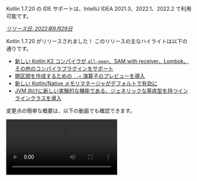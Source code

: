 [//]: # (title: Kotlin 1.7.20 の新機能)

<tldr>
   <p>Kotlin 1.7.20 の IDE サポートは、IntelliJ IDEA 2021.3、2022.1、2022.2 で利用可能です。</p>
</tldr>

_[リリース日: 2022年9月29日](releases.md#release-details)_

Kotlin 1.7.20 がリリースされました！ このリリースの主なハイライトは以下の通りです。

* [新しい Kotlin K2 コンパイラが `all-open`、SAM with receiver、Lombok、その他のコンパイラプラグインをサポート](#support-for-kotlin-k2-compiler-plugins)
* [開区間を作成するための `..<` 演算子のプレビューを導入](#preview-of-the-operator-for-creating-open-ended-ranges)
* [新しい Kotlin/Native メモリマネージャがデフォルトで有効に](#the-new-kotlin-native-memory-manager-enabled-by-default)
* [JVM 向けに新しい実験的な機能である、ジェネリックな基底型を持つインラインクラスを導入](#generic-inline-classes)

変更点の簡単な概要は、以下の動画でも確認できます。

<video src="https://www.youtube.com/v/OG9npowJgE8" title="What's new in Kotlin 1.7.20"/>

## Kotlin K2 コンパイラプラグインのサポート

Kotlin チームは K2 コンパイラの安定化を継続しています。
K2 はまだ**Alpha**版ですが（[Kotlin 1.7.0 リリース](whatsnew17.md#new-kotlin-k2-compiler-for-the-jvm-in-alpha)で発表された通り）、
いくつかのコンパイラプラグインをサポートするようになりました。新しいコンパイラに関する Kotlin チームからの更新は、[この YouTrack イシュー](https://youtrack.jetbrains.com/issue/KT-52604)で確認できます。

この 1.7.20 リリースから、Kotlin K2 コンパイラは以下のプラグインをサポートします。

* [`all-open`](all-open-plugin.md)
* [`no-arg`](no-arg-plugin.md)
* [SAM with receiver](sam-with-receiver-plugin.md)
* [Lombok](lombok.md)
* AtomicFU
* `jvm-abi-gen`

> 新しい K2 コンパイラの Alpha 版は JVM プロジェクトでのみ動作します。
> Kotlin/JS、Kotlin/Native、または他のマルチプラットフォームプロジェクトはサポートしていません。
>
{style="warning"}

新しいコンパイラとその利点について、以下の動画で詳細をご覧ください。
* [The Road to the New Kotlin Compiler](https://www.youtube.com/watch?v=iTdJJq_LyoY)
* [K2 Compiler: a Top-Down View](https://www.youtube.com/watch?v=db19VFLZqJM)

### Kotlin K2 コンパイラを有効にする方法

Kotlin K2 コンパイラを有効にしてテストするには、以下のコンパイラオプションを使用します。

```bash
-Xuse-k2
```

`build.gradle(.kts)` ファイルで指定できます。

<tabs group="build-script">
<tab title="Kotlin" group-key="kotlin">

```kotlin
tasks.withType<KotlinCompile> {
    kotlinOptions.useK2 = true
}
```

</tab>
<tab title="Groovy" group-key="groovy">

```groovy
compileKotlin {
    kotlinOptions.useK2 = true
}
```
</tab>
</tabs>

ご自身の JVM プロジェクトでのパフォーマンス向上を試して、古いコンパイラの結果と比較してみてください。

### 新しい K2 コンパイラに関するフィードバック

どのような形でも皆様からのフィードバックを大変歓迎いたします。
* Kotlin Slack の K2 開発者に直接フィードバックを提供してください: [招待状を入手](https://surveys.jetbrains.com/s3/kotlin-slack-sign-up?_gl=1*ju6cbn*_ga*MTA3MTk5NDkzMC4xNjQ2MDY3MDU4*_ga_9J976DJZ68*MTY1ODMzNzA3OS4xMDAuMS4xNjU4MzQwODEwLjYw)し、[#k2-early-adopters](https://kotlinlang.slack.com/archives/C03PK0PE257)チャンネルに参加してください。
* 新しい K2 コンパイラで遭遇した問題は、[弊社のイシュートラッカー](https://kotl.in/issue)に報告してください。
* K2 の使用に関する匿名データを JetBrains が収集できるように、[**使用状況統計の送信**オプション](https://www.jetbrains.com/help/idea/settings-usage-statistics.html)を有効にしてください。

## 言語

Kotlin 1.7.20 では、新しい言語機能のプレビュー版が導入され、ビルダ型推論に制限が加えられました。

* [開区間を作成するための `..<` 演算子のプレビュー](#preview-of-the-operator-for-creating-open-ended-ranges)
* [新しい `data object` 宣言](#improved-string-representations-for-singletons-and-sealed-class-hierarchies-with-data-objects)
* [ビルダ型推論の制限](#new-builder-type-inference-restrictions)

### 開区間を作成するための `..<` 演算子のプレビュー

> この新しい演算子は[Experimental](components-stability.md#stability-levels-explained)であり、IDE でのサポートは限定的です。
>
{style="warning"}

このリリースでは、新しい `..<` 演算子が導入されました。Kotlin には値の範囲を表す `..` 演算子があります。新しい `..<`
演算子は `until` 関数のように動作し、開区間を定義するのに役立ちます。

<video src="https://www.youtube.com/watch?v=v0AHdAIBnbs" title="New operator for open-ended ranges"/>

弊社の調査によると、この新しい演算子は開区間を表現するのに優れており、上限が含まれないことを明確に示しています。

以下に、`when` 式で `..<` 演算子を使用する例を示します。

```kotlin
when (value) {
    in 0.0..<0.25 -> // 第1クォーター
    in 0.25..<0.5 -> // 第2クォーター
    in 0.5..<0.75 -> // 第3クォーター
    in 0.75..1.0 ->  // 最終クォーター  <- ここが閉区間であることに注意
}
```
{validate="false"}

#### 標準ライブラリ API の変更点

以下の新しい型と操作が、共通 Kotlin 標準ライブラリの `kotlin.ranges` パッケージに導入されます。

##### 新しい OpenEndRange&lt;T&gt; インターフェース

開区間を表す新しいインターフェースは、既存の `ClosedRange<T>` インターフェースと非常によく似ています。

```kotlin
interface OpenEndRange<T : Comparable<T>> {
    // 下限
    val start: T
    // 上限（範囲には含まれません）
    val endExclusive: T
    operator fun contains(value: T): Boolean = value >= start && value < endExclusive
    fun isEmpty(): Boolean = start >= endExclusive
}
```
{validate="false"}

##### 既存のイテラブルな範囲における OpenEndRange の実装

開発者が除外された上限を持つ範囲を取得する必要がある場合、現在では `until` 関数を使用して、同じ値を持つ閉じたイテラブルな範囲を効果的に生成しています。これらの範囲を `OpenEndRange<T>` を受け入れる新しい API で利用可能にするために、既存のイテラブルな範囲である `IntRange`、`LongRange`、`CharRange`、`UIntRange`、`ULongRange` にそのインターフェースを実装したいと考えています。これにより、これらは `ClosedRange<T>` と `OpenEndRange<T>` の両インターフェースを同時に実装することになります。

```kotlin
class IntRange : IntProgression(...), ClosedRange<Int>, OpenEndRange<Int> {
    override val start: Int
    override val endInclusive: Int
    override val endExclusive: Int
}
```
{validate="false"}

##### 標準型に対する rangeUntil 演算子

`rangeUntil` 演算子は、現在 `rangeTo` 演算子によって定義されているのと同じ型と組み合わせで提供されます。これらはプロトタイプ目的で拡張関数として提供されていますが、整合性を保つため、開区間 API を安定化する前に後でメンバーとして実装する予定です。

#### `..<` 演算子を有効にする方法

`..<` 演算子を使用するか、ご自身の型にその演算子規約を実装するには、`-language-version 1.8` コンパイラオプションを有効にしてください。

標準型の開区間をサポートするために導入された新しい API 要素は、実験的な stdlib API と同様にオプトインが必要です: `@OptIn(ExperimentalStdlibApi::class)`。または、`-opt-in=kotlin.ExperimentalStdlibApi` コンパイラオプションを使用することもできます。

[この KEEP ドキュメントで新しい演算子についてさらに詳しく読む](https://github.com/kotlin/KEEP/blob/open-ended-ranges/proposals/open-ended-ranges.md)。

### データオブジェクトによるシングルトンとシールドクラス階層の文字列表現の改善

> データオブジェクトは[Experimental](components-stability.md#stability-levels-explained)であり、現時点では IDE でのサポートが限定的です。
>
{style="warning"}

このリリースでは、新しい種類の `object` 宣言である `data object` が導入されました。[データオブジェクト](https://youtrack.jetbrains.com/issue/KT-4107)は、概念的には通常の `object` 宣言と同一に動作しますが、そのまま使用できるクリーンな `toString` 表現が付属しています。

<video src="https://www.youtube.com/v/ovAqcwFhEGc" title="Data objects in Kotlin 1.7.20"/>

```kotlin
package org.example
object MyObject
data object MyDataObject

fun main() {
    println(MyObject) // org.example.MyObject@1f32e575
    println(MyDataObject) // MyDataObject
}
```

これにより、`data object` 宣言は sealed class 階層に最適です。sealed class 階層では、`data class` 宣言と組み合わせて使用できます。このスニペットでは、`EndOfFile` を通常の `object` ではなく `data object` として宣言することで、手動でオーバーライドすることなく美しい `toString` を取得でき、付随する `data class` の定義との対称性が保たれます。

```kotlin
sealed class ReadResult {
    data class Number(val value: Int) : ReadResult()
    data class Text(val value: String) : ReadResult()
    data object EndOfFile : ReadResult()
}

fun main() {
    println(ReadResult.Number(1)) // Number(value=1)
    println(ReadResult.Text("Foo")) // Text(value=Foo)
    println(ReadResult.EndOfFile) // EndOfFile
}
```

#### データオブジェクトを有効にする方法

コードでデータオブジェクト宣言を使用するには、`-language-version 1.9` コンパイラオプションを有効にしてください。Gradle プロジェクトでは、`build.gradle(.kts)` に以下を追加することで実現できます。

<tabs group="build-script">
<tab title="Kotlin" group-key="kotlin">

```kotlin
tasks.withType<org.jetbrains.kotlin.gradle.tasks.KotlinCompile>().configureEach {
    // ...
    kotlinOptions.languageVersion = "1.9"
}
```

</tab>
<tab title="Groovy" group-key="groovy">

```groovy
compileKotlin {
    // ...
    kotlinOptions.languageVersion = '1.9'
}
```
</tab>
</tabs>

データオブジェクトの詳細について、またその実装に関するフィードバックは、[関連する KEEP ドキュメント](https://github.com/Kotlin/KEEP/pull/316)で共有してください。

### 新しいビルダ型推論の制限

Kotlin 1.7.20 では、[ビルダ型推論の使用](using-builders-with-builder-inference.md)にいくつかの主要な制限が加えられており、コードに影響を与える可能性があります。これらの制限は、ビルダラムダ関数を含むコードに適用され、ラムダ自体を分析せずにパラメータを導出することが不可能な場合です。パラメータは引数として使用されます。現在、コンパイラはそのようなコードに対して常にエラーを表示し、型を明示的に指定するよう求めます。

これは破壊的な変更ですが、弊社の調査によると、これらのケースは非常に稀であり、制限がコードに影響を与えることはないはずです。もし影響がある場合は、以下のケースを検討してください。

* メンバーを隠蔽する拡張機能を持つビルダ推論。

  コードにビルダ推論中に使用される同名の拡張関数が含まれている場合、コンパイラはエラーを表示します。

    ```kotlin
    class Data {
        fun doSmth() {} // 1
    }
    
    fun <T> T.doSmth() {} // 2
    
    fun test() {
        buildList {
            this.add(Data())
            this.get(0).doSmth() // 2 に解決され、エラーにつながります
        }
    }
    ```
    {validate="false"} 
  
  コードを修正するには、型を明示的に指定する必要があります。

    ```kotlin
    class Data {
        fun doSmth() {} // 1
    }
    
    fun <T> T.doSmth() {} // 2
    
    fun test() {
        buildList<Data> { // 型引数！
            this.add(Data())
            this.get(0).doSmth() // 1 に解決されます
        }
    }
    ```

* 複数のラムダを持つビルダ推論で、型引数が明示的に指定されていない場合。

  ビルダ推論に2つ以上のラムダブロックがある場合、それらは型に影響を与えます。エラーを防ぐために、コンパイラは型の指定を要求します。

    ```kotlin
    fun <T: Any> buildList(
        first: MutableList<T>.() -> Unit, 
        second: MutableList<T>.() -> Unit
    ): List<T> {
        val list = mutableListOf<T>()
        list.first()
        list.second()
        return list 
    }
    
    fun main() {
        buildList(
            first = { // this: MutableList<String>
                add("")
            },
            second = { // this: MutableList<Int> 
                val i: Int = get(0)
                println(i)
            }
        )
    }
    ```
    {validate="false"}

  エラーを修正するには、型を明示的に指定し、型の不一致を修正する必要があります。

    ```kotlin
    fun main() {
        buildList<Int>(
            first = { // this: MutableList<Int>
                add(0)
            },
            second = { // this: MutableList<Int>
                val i: Int = get(0)
                println(i)
            }
        )
    }
    ```

上記で言及されていないケースが見つかった場合は、[弊社チームにイシューを提出](https://kotl.in/issue)してください。

このビルダ推論の更新に関する詳細については、[この YouTrack イシュー](https://youtrack.jetbrains.com/issue/KT-53797)を参照してください。

## Kotlin/JVM

Kotlin 1.7.20 では、ジェネリックなインラインクラスが導入され、委譲プロパティに対するバイトコード最適化がさらに追加され、kapt スタブ生成タスクで IR をサポートすることで、最新の Kotlin 機能をすべて kapt で使用できるようになりました。

* [ジェネリックなインラインクラス](#generic-inline-classes)
* [委譲プロパティのさらなる最適化ケース](#more-optimized-cases-of-delegated-properties)
* [kapt スタブ生成タスクでの JVM IR バックエンドのサポート](#support-for-the-jvm-ir-backend-in-kapt-stub-generating-task)

### ジェネリックなインラインクラス

> ジェネリックなインラインクラスは[Experimental](components-stability.md#stability-levels-explained)機能です。
> いつでも廃止または変更される可能性があります。オプトインが必要です（詳細は下記参照）。評価目的でのみ使用してください。
> [YouTrack](https://youtrack.jetbrains.com/issue/KT-52994)でのフィードバックを高く評価いたします。
>
{style="warning"}

Kotlin 1.7.20 では、JVM インラインクラスの基底型を型パラメータにできるようになりました。コンパイラはそれを `Any?`、または一般的には型パラメータの上限にマッピングします。

<video src="https://www.youtube.com/v/0JRPA0tt9og" title="Generic inline classes in Kotlin 1.7.20"/>

以下の例を検討してください。

```kotlin
@JvmInline
value class UserId<T>(val value: T)

fun compute(s: UserId<String>) {} // コンパイラは fun compute-<hashcode>(s: Any?) を生成します
```

この関数は、インラインクラスをパラメータとして受け取ります。パラメータは型引数ではなく、上限にマッピングされます。

この機能を有効にするには、`-language-version 1.8` コンパイラオプションを使用します。

[YouTrack](https://youtrack.jetbrains.com/issue/KT-52994)でのこの機能に関するフィードバックを高く評価いたします。

### 委譲プロパティのさらなる最適化ケース

Kotlin 1.6.0 では、`$delegate` フィールドを省略し、[参照されるプロパティへの即時アクセスを生成する](whatsnew16.md#optimize-delegated-properties-which-call-get-set-on-the-given-kproperty-instance)ことで、プロパティへの委譲のケースを最適化しました。1.7.20 では、この最適化をより多くのケースに実装しました。
デリゲートが以下の場合、`$delegate` フィールドは省略されます。

* 名前付きオブジェクトの場合：

  ```kotlin
  object NamedObject {
      operator fun getValue(thisRef: Any?, property: KProperty<*>): String = ...
  }
  
  val s: String by NamedObject
  ```
  {validate="false"}

* 同じモジュール内に[バッキングフィールド](properties.md#backing-fields)とデフォルトゲッターを持つ final `val` プロパティの場合：

  ```kotlin
  val impl: ReadOnlyProperty<Any?, String> = ...
  
  class A {
      val s: String by impl
  }
  ```
  {validate="false"}

* 定数式、enum エントリ、`this`、または `null` の場合。以下は `this` の例です。

  ```kotlin
  class A {
      operator fun getValue(thisRef: Any?, property: KProperty<*>) ...
   
      val s by this
  }
  ```
  {validate="false"}

[委譲プロパティ](delegated-properties.md)について詳しくはこちら。

[YouTrack](https://youtrack.jetbrains.com/issue/KT-23397)でのこの機能に関するフィードバックを高く評価いたします。

### kapt スタブ生成タスクでの JVM IR バックエンドのサポート

> kapt スタブ生成タスクにおける JVM IR バックエンドのサポートは[Experimental](components-stability.md)機能です。
> いつでも変更される可能性があります。オプトインが必要です（詳細は下記参照）。評価目的でのみ使用してください。
>
{style="warning"}

1.7.20 より前は、kapt スタブ生成タスクは古いバックエンドを使用しており、[repeatable annotations](annotations.md#repeatable-annotations)は[kapt](kapt.md)では動作しませんでした。Kotlin 1.7.20 では、kapt スタブ生成タスクで[JVM IR バックエンド](whatsnew15.md#stable-jvm-ir-backend)のサポートを追加しました。これにより、repeatable annotations を含む最新の Kotlin 機能をすべて kapt で使用できるようになります。

kapt で IR バックエンドを使用するには、以下のオプションを `gradle.properties` ファイルに追加します。

```none
kapt.use.jvm.ir=true
```

[YouTrack](https://youtrack.jetbrains.com/issue/KT-49682)でのこの機能に関するフィードバックを高く評価いたします。

## Kotlin/Native

Kotlin 1.7.20 では、新しい Kotlin/Native メモリマネージャがデフォルトで有効になり、`Info.plist` ファイルをカスタマイズするオプションが追加されました。

* [新しいデフォルトメモリマネージャ](#the-new-kotlin-native-memory-manager-enabled-by-default)
* [`Info.plist` ファイルのカスタマイズ](#customizing-the-info-plist-file)

### 新しい Kotlin/Native メモリマネージャがデフォルトで有効に

このリリースでは、新しいメモリマネージャにさらなる安定性とパフォーマンスの改善がもたらされ、新しいメモリマネージャを[Beta](components-stability.md)版に昇格させることが可能になりました。

以前のメモリマネージャは、`kotlinx.coroutines` ライブラリの実装における問題を含め、並行および非同期コードの記述を複雑にしていました。このため、並行処理の制限が iOS と Android プラットフォーム間で Kotlin コードを共有する際に問題を引き起こし、Kotlin Multiplatform Mobile の採用が妨げられていました。新しいメモリマネージャは、ついに[Kotlin Multiplatform Mobile を Beta 版に昇格させる](https://blog.jetbrains.com/kotlin/2022/05/kotlin-multiplatform-mobile-beta-roadmap-update/)道を開きました。

新しいメモリマネージャはコンパイラキャッシュもサポートしており、コンパイル時間を以前のリリースと同等にしています。新しいメモリマネージャの利点の詳細については、プレビュー版に関する[元のブログ記事](https://blog.jetbrains.com/kotlin/2021/08/try-the-new-kotlin-native-memory-manager-development-preview/)を参照してください。より技術的な詳細は[ドキュメント](native-memory-manager.md)で確認できます。

#### 設定とセットアップ

Kotlin 1.7.20 から、新しいメモリマネージャがデフォルトになります。追加の設定はほとんど必要ありません。

すでに手動で有効にしている場合は、`gradle.properties` から `kotlin.native.binary.memoryModel=experimental` オプションを、または `build.gradle(.kts)` ファイルから `binaryOptions["memoryModel"] = "experimental"` を削除できます。

必要に応じて、`gradle.properties` で `kotlin.native.binary.memoryModel=strict` オプションを使用して、レガシーメモリマネージャに戻すことができます。ただし、レガシーメモリマネージャではコンパイラキャッシュのサポートが利用できなくなったため、コンパイル時間が悪化する可能性があります。

#### フリージング

新しいメモリマネージャでは、フリージングは非推奨です。レガシーマネージャ（フリージングがまだ必要な場合）でコードを動作させる必要がある場合を除き、使用しないでください。これは、レガシーメモリマネージャのサポートを維持する必要があるライブラリ作成者や、新しいメモリマネージャで問題が発生した場合にフォールバックを用意したい開発者にとって役立つかもしれません。

そのような場合、新しいメモリマネージャとレガシーメモリマネージャの両方で一時的にコードをサポートできます。非推奨の警告を無視するには、以下のいずれかを実行します。

* 非推奨 API の使用箇所に `@OptIn(FreezingIsDeprecated::class)` をアノテーション付けします。
* Gradle のすべての Kotlin ソースセットに `languageSettings.optIn("kotlin.native.FreezingIsDeprecated")` を適用します。
* コンパイラフラグ `-opt-in=kotlin.native.FreezingIsDeprecated` を渡します。

#### Kotlin の `suspend` 関数を Swift/Objective-C から呼び出す

新しいメモリマネージャは、Kotlin の `suspend` 関数を Swift および Objective-C からメインスレッド以外のスレッドで呼び出すことを依然として制限していますが、新しい Gradle オプションでこの制限を解除できます。

この制限は、コードが継続を元のスレッドで再開するようにディスパッチするケースがあったため、元々レガシーメモリマネージャで導入されました。このスレッドにサポートされているイベントループがなかった場合、タスクは実行されず、コルーチンは再開されませんでした。

特定の場合、この制限は不要になりましたが、必要なすべての条件のチェックを簡単に実装することはできません。このため、無効にするオプションを導入しつつ、新しいメモリマネージャに残すことを決定しました。そのためには、以下のオプションを `gradle.properties` に追加します。

```none
kotlin.native.binary.objcExportSuspendFunctionLaunchThreadRestriction=none
```

> `kotlinx.coroutines` の `native-mt` バージョン、または同じ「元のスレッドへのディスパッチ」アプローチを持つ他のライブラリを使用している場合は、このオプションを追加しないでください。
>
{style="warning"}

Kotlin チームは、このオプションを実装してくれた [Ahmed El-Helw](https://github.com/ahmedre) 氏に深く感謝いたします。

#### フィードバックを残す

これは弊社のエコシステムにとって重要な変更です。さらに改善するために、皆様からのフィードバックを高く評価いたします。

ご自身のプロジェクトで新しいメモリマネージャを試して、[弊社のイシュートラッカー YouTrack でフィードバックを共有](https://youtrack.jetbrains.com/issue/KT-48525)してください。

### Info.plist ファイルのカスタマイズ

フレームワークを生成する際、Kotlin/Native コンパイラは情報プロパティリストファイル `Info.plist` を生成します。以前は、その内容をカスタマイズするのが面倒でした。Kotlin 1.7.20 では、以下のプロパティを直接設定できます。

| Property                     | Binary option              |
|------------------------------|----------------------------|
| `CFBundleIdentifier`         | `bundleId`                 |
| `CFBundleShortVersionString` | `bundleShortVersionString` |
| `CFBundleVersion`            | `bundleVersion`            |

そのためには、対応するバイナリオプションを使用します。必要なフレームワークに対して、`-Xbinary=$option=$value` コンパイラフラグを渡すか、`binaryOption(option, value)` Gradle DSL を設定します。

Kotlin チームは、この機能を実装してくれた Mads Ager 氏に深く感謝いたします。

## Kotlin/JS

Kotlin/JS は、開発者エクスペリエンスを向上させ、パフォーマンスを向上させるいくつかの機能強化を受けました。

* 依存関係のロード効率が改善されたおかげで、増分ビルドとクリーンビルドの両方で Klib 生成が高速化されました。
* [開発バイナリの増分コンパイル](js-ir-compiler.md#incremental-compilation-for-development-binaries)が再設計され、クリーンビルドシナリオでの大幅な改善、より高速な増分ビルド、および安定性の修正がもたらされました。
* ネストされたオブジェクト、sealed クラス、およびコンストラクタのオプションパラメータに対する `.d.ts` 生成を改善しました。

## Gradle

Kotlin Gradle プラグインの更新は、新しい Gradle 機能および最新の Gradle バージョンとの互換性に重点を置いています。

Kotlin 1.7.20 には、Gradle 7.1 をサポートするための変更が含まれています。非推奨のメソッドとプロパティが削除または置き換えられ、Kotlin Gradle プラグインによって生成される非推奨の警告の数を減らし、Gradle 8.0 の将来のサポートを妨げないようにしました。

ただし、注意が必要な破壊的変更がいくつかあります。

### ターゲット構成

* `org.jetbrains.kotlin.gradle.dsl.SingleTargetExtension` は現在、ジェネリックパラメータ `SingleTargetExtension<T : KotlinTarget>` を持ちます。
* `kotlin.targets.fromPreset()` 規約は非推奨になりました。代わりに、引き続き `kotlin.targets { fromPreset() }` を使用できますが、[ターゲットを明示的に設定する](https://www.jetbrains.com/help/kotlin-multiplatform-dev/multiplatform-discover-project.html#targets)ことをお勧めします。
* Gradle によって自動生成されるターゲットアクセサは、`kotlin.targets { }` ブロック内では利用できなくなりました。代わりに `findByName("targetName")` メソッドを使用してください。

  なお、`kotlin.targets` の場合、例えば `kotlin.targets.linuxX64` のようなアクセサは引き続き利用可能です。

### ソースディレクトリ構成

Kotlin Gradle プラグインは、Kotlin `SourceDirectorySet` を Java の `SourceSet` グループに `kotlin` 拡張として追加するようになりました。これにより、[Java、Groovy、Scala](https://docs.gradle.org/7.1/release-notes.html#easier-source-set-configuration-in-kotlin-dsl)で設定されるのと同様に、`build.gradle.kts` ファイルでソースディレクトリを設定することが可能になります。

```kotlin
sourceSets {
    main {
        java.setSrcDirs(listOf("src/java"))
        kotlin.setSrcDirs(listOf("src/kotlin"))
    }
}
```

非推奨の Gradle 規約を使用したり、Kotlin のソースディレクトリを指定したりする必要がなくなりました。

`kotlin` 拡張を使用して `KotlinSourceSet` にアクセスすることもできます。

```kotlin
kotlin {
    sourceSets {
        main {
        // ...
        }
    }
}
```

### JVM ツールチェイン設定のための新しいメソッド

このリリースでは、[JVM ツールチェイン機能](gradle-configure-project.md#gradle-java-toolchains-support)を有効にするための新しい `jvmToolchain()` メソッドが提供されます。`implementation` や `vendor` などの追加の[設定フィールド](https://docs.gradle.org/current/javadoc/org/gradle/jvm/toolchain/JavaToolchainSpec.html)が不要な場合は、Kotlin 拡張からこのメソッドを使用できます。

```kotlin
kotlin {
    jvmToolchain(17)
}
```

これにより、Kotlin プロジェクトのセットアッププロセスが追加設定なしで簡素化されます。このリリース以前は、JDK バージョンを以下の方法でのみ指定できました。

```kotlin
kotlin {
    jvmToolchain {
        languageVersion.set(JavaLanguageVersion.of(17))
    }
}
```

## 標準ライブラリ

Kotlin 1.7.20 では、`java.nio.file.Path` クラスに新しい[拡張関数](extensions.md#extension-functions)が提供され、ファイルツリーを走査できるようになりました。

* `walk()` は、指定されたパスをルートとするファイルツリーを遅延的に走査します。
* `fileVisitor()` は、`FileVisitor` を個別に作成することを可能にします。`FileVisitor` は、ディレクトリとファイルを走査する際のアクションを定義します。
* `visitFileTree(fileVisitor: FileVisitor, ...)` は、準備された `FileVisitor` を消費し、内部で `java.nio.file.Files.walkFileTree()` を使用します。
* `visitFileTree(..., builderAction: FileVisitorBuilder.() -> Unit)` は、`builderAction` で `FileVisitor` を作成し、`visitFileTree(fileVisitor, ...)` 関数を呼び出します。
* `FileVisitor` の戻り値の型である `FileVisitResult` は、ファイルの処理を継続する `CONTINUE` のデフォルト値を持ちます。

> `java.nio.file.Path` の新しい拡張関数は[Experimental](components-stability.md)です。
> いつでも変更される可能性があります。オプトインが必要です（詳細は下記参照）。評価目的でのみ使用してください。
>
{style="warning"}

これらの新しい拡張関数でできることの例をいくつか示します。

* 明示的に `FileVisitor` を作成し、それから使用する：

  ```kotlin
  val cleanVisitor = fileVisitor {
      onPreVisitDirectory { directory, attributes ->
          // ディレクトリを訪問する際のロジック
          FileVisitResult.CONTINUE
      }
  
      onVisitFile { file, attributes ->
          // ファイルを訪問する際のロジック
          FileVisitResult.CONTINUE
      }
  }
  
  // ロジックをここに追加できます
  
  projectDirectory.visitFileTree(cleanVisitor)
  ```

* `builderAction` で `FileVisitor` を作成し、すぐに使用する：

  ```kotlin
  projectDirectory.visitFileTree {
  // builderAction の定義:
      onPreVisitDirectory { directory, attributes ->
          // ディレクトリを訪問する際のロジック
          FileVisitResult.CONTINUE
      }
  
      onVisitFile { file, attributes ->
          // ファイルを訪問する際のロジック
          FileVisitResult.CONTINUE
      }
  }
  ```

* `walk()` 関数を使用して、指定されたパスをルートとするファイルツリーを走査する：

  ```kotlin
  @OptIn(kotlin.io.path.ExperimentalPathApi::class)
  fun traverseFileTree() {
      val cleanVisitor = fileVisitor {
          onPreVisitDirectory { directory, _ ->
              if (directory.name == "build") {
                  directory.toFile().deleteRecursively()
                  FileVisitResult.SKIP_SUBTREE
              } else {
                  FileVisitResult.CONTINUE
              }
          }
  
          onVisitFile { file, _ ->
              if (file.extension == "class") {
                  file.deleteExisting()
              }
              FileVisitResult.CONTINUE
          }
      }
  
      val rootDirectory = createTempDirectory("Project")
  
      rootDirectory.resolve("src").let { srcDirectory ->
          srcDirectory.createDirectory()
          srcDirectory.resolve("A.kt").createFile()
          srcDirectory.resolve("A.class").createFile()
      }
  
      rootDirectory.resolve("build").let { buildDirectory ->
          buildDirectory.createDirectory()
          buildDirectory.resolve("Project.jar").createFile()
      }
  
   
  // walk 関数を使用します:
      val directoryStructure = rootDirectory.walk(PathWalkOption.INCLUDE_DIRECTORIES)
          .map { it.relativeTo(rootDirectory).toString() }
          .toList().sorted()
      assertPrints(directoryStructure, "[, build, build/Project.jar, src, src/A.class, src/A.kt]")
  
      rootDirectory.visitFileTree(cleanVisitor)
  
      val directoryStructureAfterClean = rootDirectory.walk(PathWalkOption.INCLUDE_DIRECTORIES)
          .map { it.relativeTo(rootDirectory).toString() }
          .toList().sorted()
      assertPrints(directoryStructureAfterClean, "[, src, src/A.kt]")
  //sampleEnd
  }
  ```

実験的な API と同様に、新しい拡張機能にはオプトインが必要です：`@OptIn(kotlin.io.path.ExperimentalPathApi::class)` または `@kotlin.io.path.ExperimentalPathApi`。または、コンパイラオプション `-opt-in=kotlin.io.path.ExperimentalPathApi` を使用することもできます。

[YouTrack](https://youtrack.jetbrains.com/issue/KT-52909)での[`walk()`関数](https://youtrack.jetbrains.com/issue/KT-52909)および[訪問拡張関数](https://youtrack.jetbrains.com/issue/KT-52910)に関するフィードバックを高く評価いたします。

## ドキュメントの更新

前回のリリース以降、Kotlin ドキュメントにはいくつかの注目すべき変更が加えられました。

### 改訂および改善されたページ

* [基本型概要](basic-types.md) – Kotlin で使用される基本型（数値、ブール、文字、文字列、配列、符号なし整数）について学習します。
* [Kotlin 開発用 IDE](kotlin-ide.md) – 公式の Kotlin サポートがある IDE と、コミュニティがサポートするプラグインがあるツールのリストを参照してください。

### Kotlin Multiplatform journal の新しい記事

* [ネイティブとクロスプラットフォームアプリ開発: どちらを選ぶべきか？](https://www.jetbrains.com/help/kotlin-multiplatform-dev/native-and-cross-platform.html) – クロスプラットフォームアプリ開発とネイティブアプローチの概要と利点をご覧ください。
* [最高のクロスプラットフォームアプリ開発フレームワーク6選](https://www.jetbrains.com/help/kotlin-multiplatform-dev/cross-platform-frameworks.html) – クロスプラットフォームプロジェクトに適切なフレームワークを選択するための主要な側面についてお読みください。

### 新規および更新されたチュートリアル

* [Kotlin Multiplatform を始める](https://www.jetbrains.com/help/kotlin-multiplatform-dev/multiplatform-create-first-app.html) – Kotlin によるクロスプラットフォームモバイル開発について学び、Android と iOS の両方で動作するアプリを作成します。
* [React と Kotlin/JS でウェブアプリケーションを構築する](js-react.md) – Kotlin の DSL と典型的な React プログラムの機能を探索して、ブラウザアプリを作成します。

### リリースドキュメントの変更点

各リリースで推奨される kotlinx ライブラリのリストは提供されなくなりました。このリストには、Kotlin 自体で推奨されテストされたバージョンのみが含まれていました。一部のライブラリが相互に依存しており、推奨される Kotlin バージョンとは異なる特別な kotlinx バージョンを必要とすることが考慮されていませんでした。

プロジェクトで Kotlin バージョンをアップグレードする際に、どの kotlinx ライブラリバージョンを使用すべきかを明確にするために、ライブラリがどのように相互に関連し、依存しているかに関する情報を提供する方法を検討しています。

## Kotlin 1.7.20 のインストール

[IntelliJ IDEA](https://www.jetbrains.com/idea/download/) 2021.3、2022.1、2022.2 は、Kotlin プラグインを 1.7.20 に自動的に更新することを提案します。

> Android Studio Dolphin (213)、Electric Eel (221)、Flamingo (222) の場合、Kotlin プラグイン 1.7.20 は今後の Android Studio の更新で提供されます。
>
{style="note"}

新しいコマンドラインコンパイラは、[GitHub リリースぺージ](https://github.com/JetBrains/kotlin/releases/tag/v1.7.20)からダウンロードできます。

### Kotlin 1.7.20 の互換性ガイド

Kotlin 1.7.20 は増分リリースですが、Kotlin 1.7.0 で導入された問題の広がりを制限するために、互換性のない変更を加えざるを得ませんでした。

これらの変更点の詳細なリストは、[Kotlin 1.7.20 の互換性ガイド](compatibility-guide-1720.md)で確認できます。